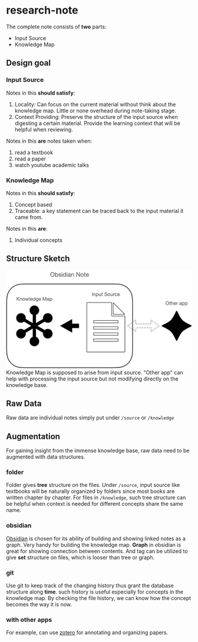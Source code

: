 # research-note

The complete note consists of **two** parts:
- Input Source
- Knowledge Map

## Design goal
### Input Source
Notes in this **should satisfy**:
1. Locality: Can focus on the current material without think about the knowledge map. Little or none overhead during note-taking stage.
2. Context Providing: Preserve the structure of the input source when digesting a certain material. Provide the learning context that will be helpful when reviewing.

Notes in this **are** notes taken when:
1. read a textbook
2. read a paper
3. watch youtube academic talks

### Knowledge Map
Notes in this **should satisfy**:
1. Concept based
2. Traceable: a key statement can be traced back to the input material it came from.

Notes in this **are**:
1. Individual concepts

## Structure Sketch

![strucure|600](media/imgs/structure.png)
Knowledge Map is supposed to arise from input source. "Other app" can help with processing the input source but not modifying directly on the knowledge base.
## Raw Data
Raw data are individual notes simply put under `/source` or `/knowledge` 
## Augmentation
For gaining insight from the immense knowledge base, raw data need to be augmented with data structures.
### folder
Folder gives **tree** structure on the files. Under `/source`, input source like textbooks will be naturally organized by folders since most books are written chapter by chapter. For files in `/knowledge`, such tree structure can be helpful when context is needed for different concepts share the same name.
### obsidian
[Obsidian](https://obsidian.md) is chosen for its ability of building and showing linked notes as a graph. Very handy for building the knowledge map. **Graph** in obsidian is great for showing connection between contents. And tag can be utilized to give **set** structure on files, which is looser than tree or graph.
### git
Use git to keep track of the changing history thus grant the database structure along **time**. such history is useful especially for concepts in the knowledge map. By checking the file history, we can know how the concept becomes the way it is now.

### with other apps
For example, can use [zotero](https://www.zotero.org) for annotating and organizing papers.